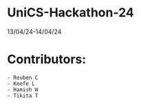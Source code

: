 # UniCS-Hackathon-24

13/04/24-14/04/24

# Contributors:

    - Reuben C
    - Keefe L
    - Hamish W
    - Tikita T
